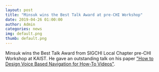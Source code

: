```yaml
---
layout: post
title: "Minsuk wins the Best Talk Award at pre-CHI Workshop"
date: 2019-04-26 01:00:00
author: Admin
categories: news
img: default.png
thumb: default.png
---
```


Minsuk wins the Best Talk Award from SIGCHI Local Chapter pre-CHI Workshop at KAIST. He gave an outstanding talk on his paper <a href="https://www.kixlab.org/files/2019/chi2019-VoiceVideoNavigation-paper.pdf">"How to Design Voice Based Navigation for How-To Videos"</a>. 